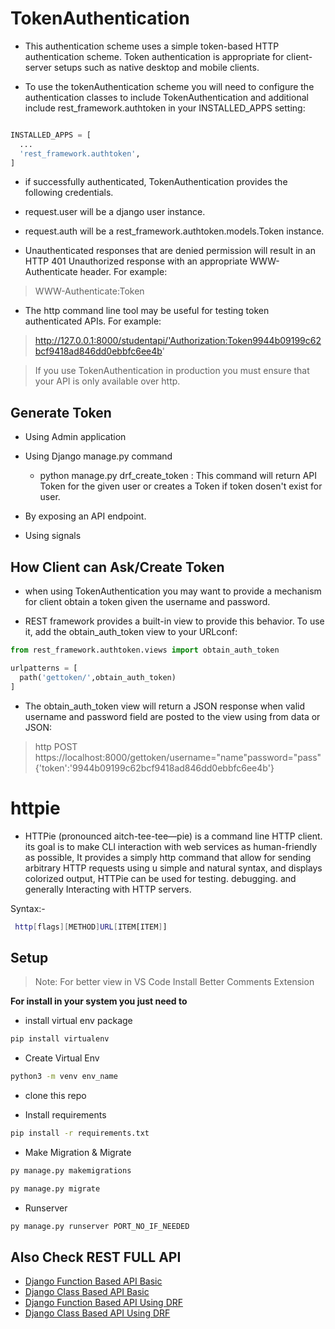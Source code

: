 # TokenAuthentication

- This authentication scheme uses a simple token-based HTTP authentication scheme. Token authentication is appropriate for client-server setups such as native desktop and mobile clients.

- To use the tokenAuthentication scheme you will need to configure the authentication classes to include TokenAuthentication and additional include rest_framework.authtoken in your INSTALLED_APPS setting:

```python

INSTALLED_APPS = [
  ...
  'rest_framework.authtoken',
]

```

- if successfully authenticated, TokenAuthentication provides the following credentials.

- request.user will be a django user instance.

- request.auth will be a rest_framework.authtoken.models.Token instance.

- Unauthenticated responses that are denied permission will result in an HTTP 401 Unauthorized response with an appropriate WWW-Authenticate header. For example:

> WWW-Authenticate:Token

- The http command line tool may be useful for testing token authenticated APIs. For example:

> http://127.0.0.1:8000/studentapi/'Authorization:Token9944b09199c62bcf9418ad846dd0ebbfc6ee4b'

> If you use TokenAuthentication in production you must ensure that your API is only available over http.

## Generate Token

- Using Admin application
- Using Django manage.py command

  - python manage.py drf_create_token <username>: This command will return API Token for the given user or creates a Token if token dosen't exist for user.

- By exposing an API endpoint.
- Using signals

## How Client can Ask/Create Token

- when using TokenAuthentication you may want to provide a mechanism for client obtain a token given the username and password.

- REST framework provides a built-in view to provide this behavior. To use it, add the obtain_auth_token view to your URLconf:

```python
from rest_framework.authtoken.views import obtain_auth_token

urlpatterns = [
  path('gettoken/',obtain_auth_token)
]
```

- The obtain_auth_token view will return a JSON response when valid username and password field are posted to the view using from data or JSON:

> http POST https://localhost:8000/gettoken/username="name"password="pass"{'token':'9944b09199c62bcf9418ad846dd0ebbfc6ee4b'}

# httpie

- HTTPie (pronounced aitch-tee-tee—pie) is a command line HTTP client. its goal is to make CLl interaction with web services as human-friendly as possible, It
  provides a simply http command that allow for sending arbitrary HTTP requests using u simple and natural syntax, and displays colorized output, HTTPie can be used for testing. debugging. and generally Interacting with HTTP servers.

Syntax:-

```sh
 http[flags][METHOD]URL[ITEM[ITEM]]
```


## Setup

> Note: For better view in VS Code Install Better Comments Extension

**For install in your system you just need to**

- install virtual env package

```python
pip install virtualenv
```

- Create Virtual Env

```sh
python3 -m venv env_name
```

- clone this repo

- Install requirements

```sh
pip install -r requirements.txt
```

- Make Migration & Migrate

```sh
py manage.py makemigrations

py manage.py migrate
```

- Runserver

```sh
py manage.py runserver PORT_NO_IF_NEEDED
```

## Also Check REST FULL API

- [Django Function Based API Basic](https://github.com/CodeIntelli/DJANGO-RESTFULL-API_FBV)
- [Django Class Based API Basic](https://github.com/CodeIntelli/DJANGO-RESTFULL-API_CBV)
- [Django Function Based API Using DRF](https://github.com/CodeIntelli/Django-Rest/tree/main/5.%20Function%20Based%20API%20View)
- [Django Class Based API Using DRF](https://github.com/CodeIntelli/Django-Rest/tree/main/6.%20Class%20Based%20API%20View)
